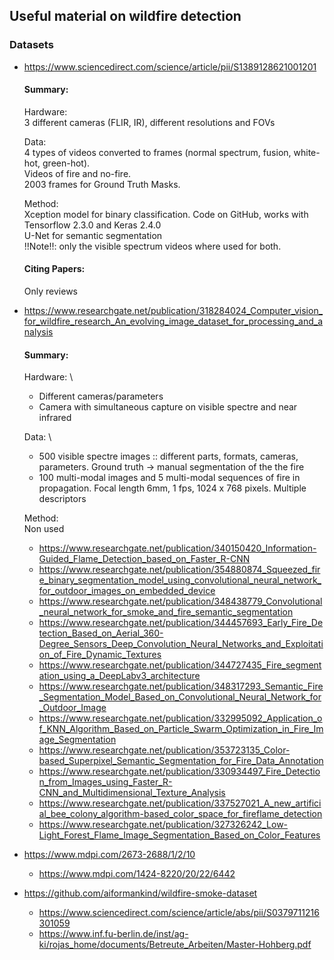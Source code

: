 ## Useful material on wildfire detection

### Datasets
* https://www.sciencedirect.com/science/article/pii/S1389128621001201
  
  #### Summary: 
  Hardware: \
  3 different cameras (FLIR, IR), different resolutions and FOVs 
  
  Data: \
  4 types of videos converted to frames (normal spectrum, fusion, white-hot, green-hot). \
  Videos of fire and no-fire. \
  2003 frames for Ground Truth Masks. 
  
  Method: \
  Xception model for binary classification. Code on GitHub, works with Tensorflow 2.3.0 and Keras 2.4.0 \
  U-Net for semantic segmentation \
  !!Note!!: only the visible spectrum videos where used for both.
  
  
  #### Citing Papers:
  Only reviews
* https://www.researchgate.net/publication/318284024_Computer_vision_for_wildfire_research_An_evolving_image_dataset_for_processing_and_analysis

  #### Summary:
  Hardware: \
  * Different cameras/parameters
  * Camera with simultaneous capture on visible spectre and near infrared

  Data: \
  * 500 visible spectre images :: different parts, formats, cameras, parameters. Ground truth -> manual segmentation of the the fire
  * 100 multi-modal images and 5 multi-modal sequences of fire in propagation. Focal length 6mm, 1 fps, 1024 x 768 pixels.
  Multiple descriptors
  
  Method: \
  Non used

  * https://www.researchgate.net/publication/340150420_Information-Guided_Flame_Detection_based_on_Faster_R-CNN
  * https://www.researchgate.net/publication/354880874_Squeezed_fire_binary_segmentation_model_using_convolutional_neural_network_for_outdoor_images_on_embedded_device
  * https://www.researchgate.net/publication/348438779_Convolutional_neural_network_for_smoke_and_fire_semantic_segmentation
  * https://www.researchgate.net/publication/344457693_Early_Fire_Detection_Based_on_Aerial_360-Degree_Sensors_Deep_Convolution_Neural_Networks_and_Exploitation_of_Fire_Dynamic_Textures
  * https://www.researchgate.net/publication/344727435_Fire_segmentation_using_a_DeepLabv3_architecture
  * https://www.researchgate.net/publication/348317293_Semantic_Fire_Segmentation_Model_Based_on_Convolutional_Neural_Network_for_Outdoor_Image
  * https://www.researchgate.net/publication/332995092_Application_of_KNN_Algorithm_Based_on_Particle_Swarm_Optimization_in_Fire_Image_Segmentation
  * https://www.researchgate.net/publication/353723135_Color-based_Superpixel_Semantic_Segmentation_for_Fire_Data_Annotation
  * https://www.researchgate.net/publication/330934497_Fire_Detection_from_Images_using_Faster_R-CNN_and_Multidimensional_Texture_Analysis
  * https://www.researchgate.net/publication/337527021_A_new_artificial_bee_colony_algorithm-based_color_space_for_fireflame_detection
  * https://www.researchgate.net/publication/327326242_Low-Light_Forest_Flame_Image_Segmentation_Based_on_Color_Features
* https://www.mdpi.com/2673-2688/1/2/10
  * https://www.mdpi.com/1424-8220/20/22/6442
* https://github.com/aiformankind/wildfire-smoke-dataset
  * https://www.sciencedirect.com/science/article/abs/pii/S0379711216301059
  * https://www.inf.fu-berlin.de/inst/ag-ki/rojas_home/documents/Betreute_Arbeiten/Master-Hohberg.pdf
